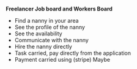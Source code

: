 **Freelancer Job board and Workers Board**

- Find a nanny in your area
- See the profile of the nanny
- See the availability
- Communicate with the nanny
- Hire the nanny directly
- Task carried, pay directly from the application
- Payment carried using (stripe) Maybe
